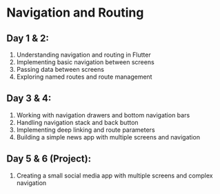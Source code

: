 # Navigation and Routing
## Day 1 & 2:
1. Understanding navigation and routing in Flutter
2. Implementing basic navigation between screens
3. Passing data between screens
4. Exploring named routes and route management

## Day 3 & 4:
1. Working with navigation drawers and bottom navigation bars
2. Handling navigation stack and back button
3. Implementing deep linking and route parameters
4. Building a simple news app with multiple screens and navigation

## Day 5 & 6 (Project):
1. Creating a small social media app with multiple screens and complex navigation
